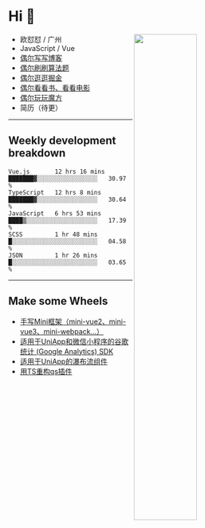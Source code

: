 # Hi 👋

[<img align="right" width="50%" src="https://github-readme-stats.vercel.app/api?username=OUDUIDUI&theme=dark&show_icons=true">](https://metrics.lecoq.io/OUDUIDUI?template=classic&#41;)


- 欧怼怼 / 广州
- JavaScript / Vue
- [偶尔写写博客](ouduidui.cn)
- [偶尔刷刷算法题](https://github.com/OUDUIDUI/algorithm-brushing)
- [偶尔逛逛掘金](https://juejin.cn/user/4309700183594366)
- [偶尔看看书、看看电影](https://www.yuque.com/books/share/3ee1684b-8e19-4849-b5aa-13d1813ded6d)
- [偶尔玩玩魔方](https://cubing.com/results/person/2014OUSH01)
- 简历（待更）

---

##  Weekly development breakdown

<!--START_SECTION:waka-->
```text
Vue.js       12 hrs 16 mins  ███████▓░░░░░░░░░░░░░░░░░   30.97 % 
TypeScript   12 hrs 8 mins   ███████▓░░░░░░░░░░░░░░░░░   30.64 % 
JavaScript   6 hrs 53 mins   ████▒░░░░░░░░░░░░░░░░░░░░   17.39 % 
SCSS         1 hr 48 mins    █░░░░░░░░░░░░░░░░░░░░░░░░   04.58 % 
JSON         1 hr 26 mins    █░░░░░░░░░░░░░░░░░░░░░░░░   03.65 % 
```
<!--END_SECTION:waka-->



---

##  Make some Wheels

- [手写Mini框架（mini-vue2、mini-vue3、mini-webpack...）](https://github.com/OUDUIDUI/mini)
- [适用于UniApp和微信小程序的谷歌统计 (Google Analytics) SDK](https://github.com/OUDUIDUI/ga-tracker)
- [适用于UniApp的瀑布流组件](https://github.com/OUDUIDUI/uniapp-waterfalls-flow)
- [用TS重构qs插件](https://github.com/OUDUIDUI/qs)



